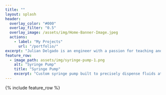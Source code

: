 ```yaml
---
title: ""
layout: splash
header:
  overlay_color: "#000"
  overlay_filter: "0.5"
  overlay_image: /assets/img/Home-Banner-Image.jpeg
  actions:
    - label: "My Projects"
      url: "/portfolio/"
excerpt: "Julian Delgado is an engineer with a passion for teaching and bringing ideas to life. He specializes in microcontrollers and FFF printing."
feature_row:
  - image_path: assets/img/syringe-pump-1.png
    alt: "Syringe Pump"
    title: "Syringe Pump"
    excerpt: "Custom syringe pump built to precisely dispense fluids at a minimum rate of 1 uL/min."
---
```


{% include feature_row %}

